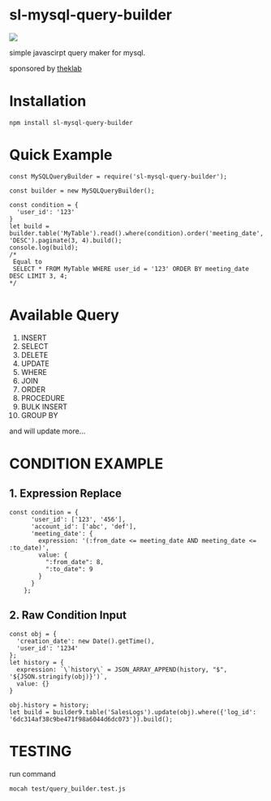 # sl-mysql-query-builder

[![](https://img.shields.io/npm/v/sl-mysql-query-builder)](https://www.npmjs.com/package/sl-mysql-query-builder)

simple javascirpt query maker for mysql.

sponsored by [theklab](https://theklab.co)

# Installation

```
npm install sl-mysql-query-builder
```

# Quick Example
```
const MySQLQueryBuilder = require('sl-mysql-query-builder');

const builder = new MySQLQueryBuilder();

const condition = {
  'user_id': '123'	
}
let build = builder.table('MyTable').read().where(condition).order('meeting_date', 'DESC').paginate(3, 4).build();
console.log(build);
/*
 Equal to
 SELECT * FROM MyTable WHERE user_id = '123' ORDER BY meeting_date DESC LIMIT 3, 4;
*/
```

# Available Query

1. INSERT
2. SELECT
3. DELETE
4. UPDATE
2. WHERE 
3. JOIN
4. ORDER
5. PROCEDURE
6. BULK INSERT
7. GROUP BY

and will update more...

# CONDITION EXAMPLE

## 1. Expression Replace
```
const condition = {
      'user_id': ['123', '456'],
      'account_id': ['abc', 'def'],
      'meeting_date': {
        expression: '(:from_date <= meeting_date AND meeting_date <= :to_date)',
        value: {
          ":from_date": 8,
          ":to_date": 9
        } 
      }
    };
```


## 2. Raw Condition Input

```
const obj = {
  'creation_date': new Date().getTime(),
  'user_id': '1234'
};
let history = {
  expression: `\`history\` = JSON_ARRAY_APPEND(history, "$", '${JSON.stringify(obj)}')`,
  value: {}
}

obj.history = history;
let build = builder9.table('SalesLogs').update(obj).where({'log_id': '6dc314af38c9be471f98a6044d6dc073'}).build();
```


# TESTING

run command

```
mocah test/query_builder.test.js
```